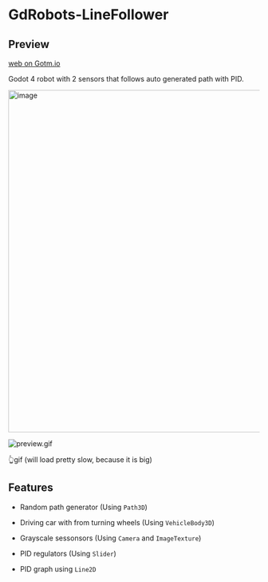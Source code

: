# GdRobots-LineFollower

## Preview
[web on Gotm.io](https://gotm.io/lukinggames/gdrobots-linefollower)

 Godot 4 robot with 2 sensors that follows auto generated path with PID.

<img width="685" alt="image" src="https://github.com/TechnoLukas/GdRobots-LineFollower/assets/110934679/652df6f4-0aa4-4688-ac3f-eb9e1b528643">

![preview.gif](preview.gif)

👆gif (will load pretty slow, because it is big)

## Features

- Random path generator (Using `Path3D`)

- Driving car with from turning wheels (Using `VehicleBody3D`)

- Grayscale sessonsors (Using `Camera` and `ImageTexture`)

- PID regulators (Using `Slider`)

- PID graph using `Line2D` 
